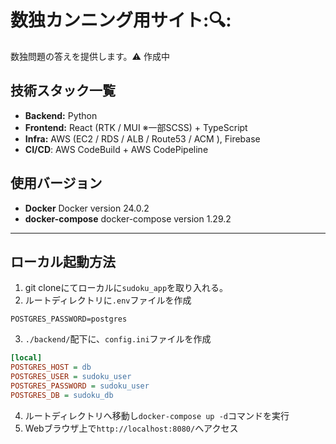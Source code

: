 # 数独カンニング用サイト:🔍:
数独問題の答えを提供します。:warning: 作成中

<!-- イメージ画像 -->
<!-- ![image](https://user-images.githubusercontent.com/30208963/192075555-5fbde9f1-1e59-4fd5-a793-bf3d42d372d4.png) -->

<!-- URL: https://japanese-quiz-app.site -->

<!-- ## デモ動画
![demo_japanese_quiz_app](https://user-images.githubusercontent.com/30208963/192776306-37bb3e9f-31af-4a4e-bb04-457e62ca2ebf.gif) -->

<!-- ## アーキテクチャ図
![image](https://user-images.githubusercontent.com/30208963/191673281-c1bc36a0-1703-411a-9deb-e6c649ab057c.png) -->

## 技術スタック一覧
- **Backend:** Python
- **Frontend:** React (RTK / MUI ※一部SCSS) + TypeScript
- **Infra:** AWS (EC2 / RDS / ALB / Route53 / ACM ), Firebase
- **CI/CD**: AWS CodeBuild + AWS CodePipeline

## 使用バージョン
- **Docker** Docker version 24.0.2
- **docker-compose** docker-compose version 1.29.2


---
## ローカル起動方法
1. git cloneにてローカルに`sudoku_app`を取り入れる。  
2. ルートディレクトリに`.env`ファイルを作成
```yaml:.env
POSTGRES_PASSWORD=postgres
```
3. `./backend/`配下に、`config.ini`ファイルを作成
```yaml:config.ini
[local]
POSTGRES_HOST = db
POSTGRES_USER = sudoku_user
POSTGRES_PASSWORD = sudoku_user
POSTGRES_DB = sudoku_db
```
4. ルートディレクトリへ移動し`docker-compose up -d`コマンドを実行
5. Webブラウザ上で`http://localhost:8080/`へアクセス

